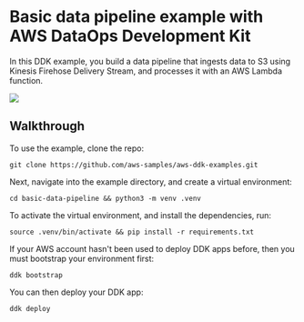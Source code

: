 # Basic data pipeline example with AWS DataOps Development Kit

In this DDK example, you build a data pipeline that ingests data to S3 using Kinesis Firehose Delivery Stream, and processes it with an AWS Lambda function.

<img align="center" src="docs/_static/basic_data_pipeline.png">

## Walkthrough

To use the example, clone the repo:

```console
git clone https://github.com/aws-samples/aws-ddk-examples.git
```

Next, navigate into the example directory, and create a virtual environment:

```console
cd basic-data-pipeline && python3 -m venv .venv
```

To activate the virtual environment, and install the dependencies, run:

```console
source .venv/bin/activate && pip install -r requirements.txt
```

If your AWS account hasn't been used to deploy DDK apps before, then you must bootstrap your environment first:

```console
ddk bootstrap
```

You can then deploy your DDK app:

```console
ddk deploy
```
